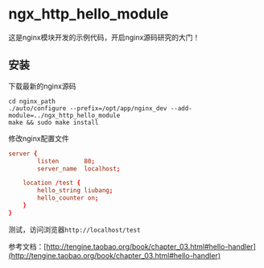 # ngx_http_hello_module

这是nginx模块开发的示例代码，开启nginx源码研究的大门！

## 安装

下载最新的nginx源码

```shell
cd nginx_path
./auto/configure --prefix=/opt/app/nginx_dev --add-module=../ngx_http_hello_module
make && sudo make install
```

修改nginx配置文件

```conf
server {
        listen       80;
        server_name  localhost;

	location /test {
		hello_string liubang;
        hello_counter on;
	}
}
```

测试，访问浏览器`http://localhost/test`

参考文档：[http://tengine.taobao.org/book/chapter_03.html#hello-handler](http://tengine.taobao.org/book/chapter_03.html#hello-handler)
